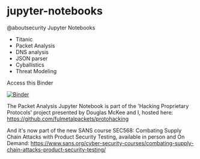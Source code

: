 # jupyter-notebooks
@aboutsecurity Jupyter Notebooks

- Titanic 
- Packet Analysis
- DNS analysis
- JSON parser
- Cyballistics
- Threat Modeling

Access this Binder 

[![Binder](https://mybinder.org/badge_logo.svg)](https://mybinder.org/v2/gh/aboutsecurity/jupyter-notebooks/HEAD)

The Packet Analysis Jupyter Notebook is part of the 'Hacking Proprietary Protocols' project presented by Douglas McKee and I, hosted here:
https://github.com/fulmetalpackets/protohacking

And it's now part of the new SANS course SEC568: Combating Supply Chain Attacks with Product Security Testing, available in person and On Demand: https://www.sans.org/cyber-security-courses/combating-supply-chain-attacks-product-security-testing/
